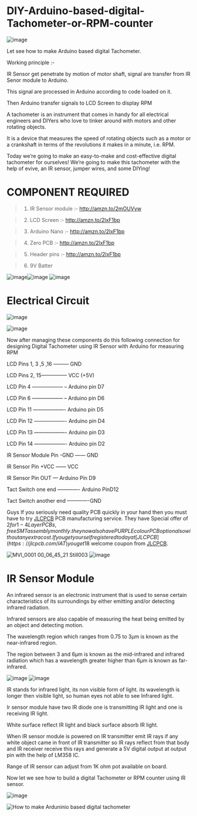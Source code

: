 # DIY-Arduino-based-digital-Tachometer-or-RPM-counter
![image](https://user-images.githubusercontent.com/19898602/134334331-50500088-c8fe-448f-851e-afa93af0accc.png)


Let see how to make Arduino based digital Tachometer.

Working principle :-

IR Sensor get penetrate by motion of motor shaft, signal are transfer from IR Senor module to Arduino.

This signal are processed in Arduino according to code loaded on it.

Then Arduino transfer signals to LCD Screen to display RPM

A tachometer is an instrument that comes in handy for all electrical engineers and DIYers who love to tinker around with motors and other rotating objects. 

It is a device that measures the speed of rotating objects such as a motor or a crankshaft in terms of the revolutions it makes in a minute, i.e. RPM. 

Today we’re going to make an easy-to-make and cost-effective digital tachometer for ourselves! We’re going to make this tachometer with the help of evive, an IR sensor, jumper wires, and some DIYing!

# COMPONENT REQUIRED

> 1) IR Sensor module :- http://amzn.to/2mOUVyw

> 2) LCD Screen :- http://amzn.to/2lxF1bp

> 3) Arduino Nano :- http://amzn.to/2lxF1bp

> 4) Zero PCB :- http://amzn.to/2lxF1bp

> 5) Header pins :- http://amzn.to/2lxF1bp

> 6) 9V Batter

![image](https://user-images.githubusercontent.com/19898602/134335366-b2b963a3-d20e-4371-8993-260f7d157ea7.png)![image](https://user-images.githubusercontent.com/19898602/134335394-30dee168-983f-4567-81dd-b2f571e68c26.png)
![image](https://user-images.githubusercontent.com/19898602/134335430-a0cc4162-bc6a-4c68-92b7-589d8e16d972.png)





# Electrical Circuit

![image](https://user-images.githubusercontent.com/19898602/134334835-13006e24-04c2-4844-9e5e-c0e1c7dfc71b.png)

![image](https://user-images.githubusercontent.com/19898602/134335535-15ce1bfb-7519-42da-b119-2921fa2571de.png)




Now after managing these components do this following connection for designing Digital Tachometer using IR Sensor with Arduino for measuring RPM

LCD Pins 1, 3 ,5 ,16 ——— GND


LCD Pins 2, 15————— VCC (+5V)


LCD Pin 4 —————— – Arduino pin D7


LCD Pin 6 —————— – Arduino pin D6


LCD Pin 11 ——————- Arduino pin D5


LCD Pin 12 ——————- Arduino pin D4


LCD Pin 13 ——————- Arduino pin D3


LCD Pin 14 ——————- Arduino pin D2


IR Sensor Module Pin -GND —— GND


IR Sensor Pin +VCC —— VCC


IR Sensor Pin OUT — Arduino Pin D9


Tact Switch one end ————- Arduino PinD12


Tact Switch another end ————-GND


Guys If you seriously need quality PCB quickly in your hand then you must have to try [JLCPCB](https://jlcpcb.com/IAT ) PCB manufacturing service.
They have Special offer of $2 for 1-4 Layer PCBs, free SMT assembly monthly. they now also have PURPLE colour PCB option also without any extra cost.
If you get yourself registered today at [JLCPCB](https://jlcpcb.com/IAT ) you get 18$ welcome coupon from [JLCPCB](https://jlcpcb.com/IAT ).


![MVI_0001 00_06_45_21 Still003](https://user-images.githubusercontent.com/19898602/133377296-ba24f45e-dcf4-4f97-9aa5-77aaed90175a.jpg)
![image](https://user-images.githubusercontent.com/19898602/134336269-bcd321fa-0db7-4930-b76e-530a63b386eb.png)


# IR Sensor Module

An infrared sensor is an electronic instrument that is used to sense certain characteristics of its surroundings by either emitting and/or detecting infrared radiation. 

Infrared sensors are also capable of measuring the heat being emitted by an object and detecting motion.

The wavelength region which ranges from 0.75 to 3µm is known as the near-infrared region. 

The region between 3 and 6µm is known as the mid-infrared and infrared radiation which has a wavelength greater higher than 6µm is known as far-infrared.

![image](https://user-images.githubusercontent.com/19898602/134335288-86b69eeb-4ba6-4691-8e43-19e4ce69f62d.png)
![image](https://user-images.githubusercontent.com/19898602/134335310-c00add48-41c7-4d9a-b02e-d7f0f9edd393.png)


IR stands for infrared light, its non visible form of light. its wavelength is longer then visible light, so human eyes not able to see Infrared light.

Ir sensor module have two IR diode one is transmitting IR light and one is receiving IR light.

White surface reflect IR light and black surface absorb IR light.

When IR sensor module is powered on IR transmitter emit IR rays if any white object came in front of IR transmitter so IR rays reflect from that body and IR receiver receive this rays and generate a 5V digital output at output pin with the help of LM358 IC.

Range of IR sensor can adjust from 1K ohm pot available on board.

Now let we see how to build a digital Tachometer or RPM counter using IR sensor.


![image](https://user-images.githubusercontent.com/19898602/134335587-f1ae1080-6c3c-4bc1-bd1e-4af1617acb37.png)


![How to make Arduninio based digital tachometer](https://user-images.githubusercontent.com/19898602/134335939-4f4c4d33-b42e-432c-b805-bff8a36053b2.gif)



